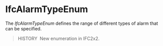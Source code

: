 IfcAlarmTypeEnum
================

The _IfcAlarmTypeEnum_ defines the range of different types of alarm that can be specified.

> HISTORY&nbsp; New enumeration in IFC2x2.
